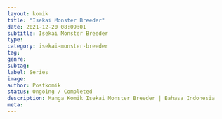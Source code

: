 ```yaml
---
layout: komik
title: "Isekai Monster Breeder"
date: 2021-12-20 08:09:01
subtitle: Isekai Monster Breeder
type: 
category: isekai-monster-breeder
tag: 
genre: 
subtag: 
label: Series
image: 
author: Postkomik
status: Ongoing / Completed
description: Manga Komik Isekai Monster Breeder | Bahasa Indonesia
meta: 
---
```

